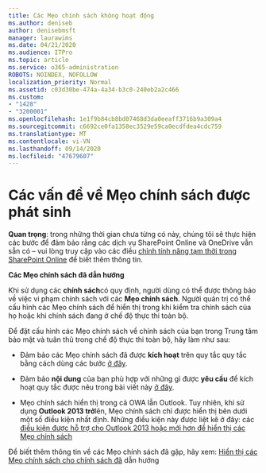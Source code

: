 ```yaml
---
title: Các Mẹo chính sách không hoạt động
ms.author: deniseb
author: denisebmsft
manager: laurawims
ms.date: 04/21/2020
ms.audience: ITPro
ms.topic: article
ms.service: o365-administration
ROBOTS: NOINDEX, NOFOLLOW
localization_priority: Normal
ms.assetid: c03d30be-474a-4a34-b3c0-240eb2a2c466
ms.custom:
- "1428"
- "3200001"
ms.openlocfilehash: 1e1f9b84cb8bd07468d3da0eeaff3716b9a309a4
ms.sourcegitcommit: c6692ce0fa1358ec3529e59ca0ecdfdea4cdc759
ms.translationtype: MT
ms.contentlocale: vi-VN
ms.lasthandoff: 09/14/2020
ms.locfileid: "47679607"
---
```

# <a name="dlp-policy-tip-issues"></a>Các vấn đề về Mẹo chính sách được phát sinh

**Quan trọng**: trong những thời gian chưa từng có này, chúng tôi sẽ thực hiện các bước để đảm bảo rằng các dịch vụ SharePoint Online và OneDrive vẫn sẵn có – vui lòng truy cập vào các điều [chỉnh tính năng tạm thời trong SharePoint Online](https://aka.ms/ODSPAdjustments) để biết thêm thông tin.

**Các Mẹo chính sách đã dẫn hướng**

Khi sử dụng các **chính sách**có quy định, người dùng có thể được thông báo về việc vi phạm chính sách với các **Mẹo chính sách**. Người quản trị có thể cấu hình các Mẹo chính sách để hiển thị trong khi kiểm tra chính sách của họ hoặc khi chính sách đang ở chế độ thực thi toàn bộ.
  
Để đặt cấu hình các Mẹo chính sách về chính sách của bạn trong Trung tâm bảo mật và tuân thủ trong chế độ thực thi toàn bộ, hãy làm như sau:
  
- Đảm bảo các Mẹo chính sách đã được **kích hoạt** trên quy tắc quy tắc bằng cách dùng các bước [ở đây](https://docs.microsoft.com/microsoft-365/compliance/use-notifications-and-policy-tips).

- Đảm bảo **nội dung** của bạn phù hợp với những gì được **yêu cầu** để kích hoạt quy tắc được nêu trong bài viết này [ở đây](https://docs.microsoft.com/microsoft-365/compliance/sensitive-information-type-entity-definitions).

- Mẹo chính sách hiển thị trong cả OWA lẫn Outlook. Tuy nhiên, khi sử dụng **Outlook 2013 trở**lên, Mẹo chính sách chỉ được hiển thị bên dưới một số điều kiện nhất định. Những điều kiện này được liệt kê ở đây: các [điều kiện được hỗ trợ cho Outlook 2013 hoặc mới hơn để hiển thị các Mẹo chính sách](https://docs.microsoft.com/microsoft-365/compliance/use-notifications-and-policy-tips)

Để biết thêm thông tin về các Mẹo chính sách đã gặp, hãy xem: [Hiển thị các Mẹo chính sách cho chính sách đã](https://docs.microsoft.com/microsoft-365/compliance/use-notifications-and-policy-tips) dẫn hướng
  